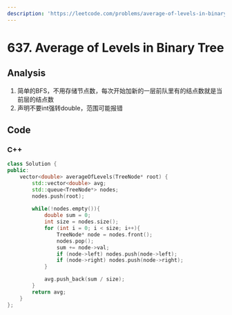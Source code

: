 ```yaml
---
description: 'https://leetcode.com/problems/average-of-levels-in-binary-tree/'
---
```


# 637. Average of Levels in Binary Tree

## Analysis

1. 简单的BFS，不用存储节点数，每次开始加新的一层前队里有的结点数就是当前层的结点数
2. 声明不要int强转double，范围可能报错

## Code

### C++ 

```cpp
class Solution {
public:
    vector<double> averageOfLevels(TreeNode* root) {
        std::vector<double> avg;
        std::queue<TreeNode*> nodes;
        nodes.push(root);
        
        while(!nodes.empty()){
            double sum = 0;
            int size = nodes.size();
            for (int i = 0; i < size; i++){
                TreeNode* node = nodes.front();
                nodes.pop();
                sum += node->val;
                if (node->left) nodes.push(node->left);
                if (node->right) nodes.push(node->right);
            }

            avg.push_back(sum / size);
        }
        return avg;
    }
};
```

